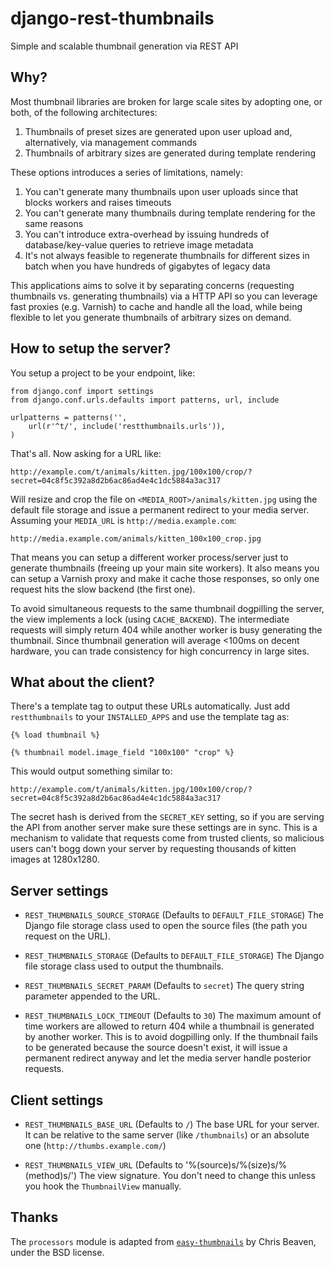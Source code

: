 django-rest-thumbnails
======================
Simple and scalable thumbnail generation via REST API

Why?
----
Most thumbnail libraries are broken for large scale sites by adopting one, or
both, of the following architectures:

1. Thumbnails of preset sizes are generated upon user upload and,
alternatively, via management commands
2. Thumbnails of arbitrary sizes are generated during template rendering

These options introduces a series of limitations, namely:

1. You can't generate many thumbnails upon user uploads since that blocks
workers and raises timeouts
2. You can't generate many thumbnails during template rendering for the same
reasons
3. You can't introduce extra-overhead by issuing hundreds of database/key-value
queries to retrieve image metadata
4. It's not always feasible to regenerate thumbnails for different sizes in
batch when you have hundreds of gigabytes of legacy data

This applications aims to solve it by separating concerns (requesting
thumbnails vs. generating thumbnails) via a HTTP API so you can leverage
fast proxies (e.g. Varnish) to cache and handle all the load, while being
flexible to let you generate thumbnails of arbitrary sizes on demand.

How to setup the server?
----
You setup a project to be your endpoint, like:

    from django.conf import settings
    from django.conf.urls.defaults import patterns, url, include

    urlpatterns = patterns('',
        url(r'^t/', include('restthumbnails.urls')),
    )

That's all. Now asking for a URL like:

    http://example.com/t/animals/kitten.jpg/100x100/crop/?secret=04c8f5c392a8d2b6ac86ad4e4c1dc5884a3ac317

Will resize and crop the file on `<MEDIA_ROOT>/animals/kitten.jpg` using the
default file storage and issue a permanent redirect to your media server.
Assuming your `MEDIA_URL` is `http://media.example.com`:

    http://media.example.com/animals/kitten_100x100_crop.jpg

That means you can setup a different worker process/server just to generate
thumbnails (freeing up your main site workers). It also means you can setup
a Varnish proxy and make it cache those responses, so only one request hits
the slow backend (the first one).

To avoid simultaneous requests to the same thumbnail dogpilling the server, the
view implements a lock (using `CACHE_BACKEND`). The intermediate requests will
simply return 404 while another worker is busy generating the thumbnail. Since
thumbnail generation will average <100ms on decent hardware, you can trade
consistency for high concurrency in large sites.

What about the client?
---------------------
There's a template tag to output these URLs automatically. Just add
`restthumbnails` to your `INSTALLED_APPS` and use the template tag as:

    {% load thumbnail %}

    {% thumbnail model.image_field "100x100" "crop" %}

This would output something similar to:

    http://example.com/t/animals/kitten.jpg/100x100/crop/?secret=04c8f5c392a8d2b6ac86ad4e4c1dc5884a3ac317

The secret hash is derived from the `SECRET_KEY` setting, so if you are
serving the API from another server make sure these settings are in sync. This
is a mechanism to validate that requests come from trusted clients, so
malicious users can't bogg down your server by requesting thousands of kitten
images at 1280x1280.

Server settings
---------------

- `REST_THUMBNAILS_SOURCE_STORAGE` (Defaults to `DEFAULT_FILE_STORAGE`)
The Django file storage class used to open the source files (the path you
request on the URL).

- `REST_THUMBNAILS_STORAGE` (Defaults to `DEFAULT_FILE_STORAGE`)
The Django file storage class used to output the thumbnails.

- `REST_THUMBNAILS_SECRET_PARAM` (Defaults to `secret`)
The query string parameter appended to the URL.

- `REST_THUMBNAILS_LOCK_TIMEOUT` (Defaults to `30`)
The maximum amount of time workers are allowed to return 404 while a
thumbnail is generated by another worker. This is to avoid dogpilling only. If
the thumbnail fails to be generated because the source doesn't exist, it
will issue a permanent redirect anyway and let the media server handle
posterior requests.

Client settings
---------------

- `REST_THUMBNAILS_BASE_URL` (Defaults to `/`)
The base URL for your server. It can be relative to the same server (like
`/thumbnails`) or an absolute one (`http://thumbs.example.com/`)

- `REST_THUMBNAILS_VIEW_URL` (Defaults to '%(source)s/%(size)s/%(method)s/')
The view signature. You don't need to change this unless you hook the
`ThumbnailView` manually.

Thanks
------
The `processors` module is adapted from [`easy-thumbnails`](http://github.com/SmileyChris/easy-thumbnails/) by Chris Beaven,
under the BSD license.

